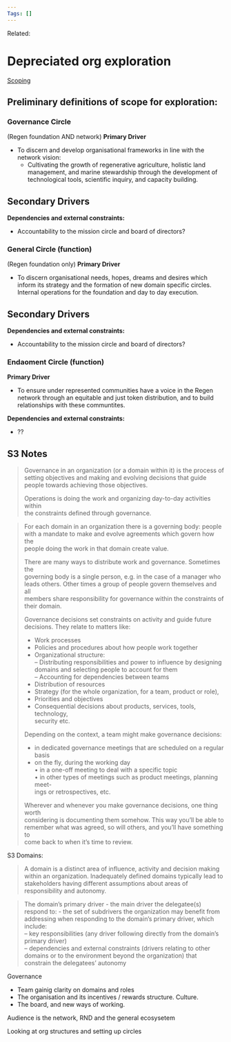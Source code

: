 ```yaml
---
Tags: []
---
```

Related: 
# Depreciated org exploration

[Scoping](https://resources.h3uni.org/facilitation-guide/scoping/)

## Preliminary definitions of scope for exploration:

### Governance Circle
(Regen foundation AND network)
**Primary Driver**
- To discern and develop organisational frameworks in line with the network vision:
	- Cultivating the growth of regenerative agriculture, holistic land management, and marine stewardship through the development of technological tools, scientific inquiry, and capacity building.

**Secondary Drivers**
- 

**Dependencies and external constraints:**
- Accountability to the mission circle and board of directors?

### General Circle (function)
(Regen foundation only)
**Primary Driver**
- To discern organisational needs, hopes, dreams and desires which inform its strategy and the formation of new domain specific circles. Internal operations for the foundation and day to day execution.

**Secondary Drivers**
- 

**Dependencies and external constraints:**
- Accountability to the mission circle and board of directors?

### Endaoment Circle (function)
**Primary Driver**
- To ensure under represented communities have a voice in the Regen network through an equitable and just token distribution, and to build relationships with these communtites. 

**Dependencies and external constraints:**
- ??



## S3 Notes
>Governance in an organization (or a domain within it) is the process of setting objectives and making and evolving decisions that guide people towards achieving those objectives. 
>
>Operations is doing the work and organizing day-to-day activities within  
the constraints defined through governance.


> For each domain in an organization there is a governing body: people  
with a mandate to make and evolve agreements which govern how the  
people doing the work in that domain create value.  
>
> There are many ways to distribute work and governance. Sometimes the  
governing body is a single person, e.g. in the case of a manager who  
leads others. Other times a group of people govern themselves and all  
members share responsibility for governance within the constraints of  
their domain.  
>
> Governance decisions set constraints on activity and guide future decisions. They relate to matters like:  
> - Work processes  
> - Policies and procedures about how people work together  
> - Organizational structure:  
>	– Distributing responsibilities and power to influence by designing domains and selecting people to account for them  
>	– Accounting for dependencies between teams  
> - Distribution of resources  
> - Strategy (for the whole organization, for a team, product or role),  
> - Priorities and objectives  
> - Consequential decisions about products, services, tools, technology,  
security etc.  
>
>Depending on the context, a team might make governance decisions:  
> - in dedicated governance meetings that are scheduled on a regular  
basis  
> - on the fly, during the working day  
• in a one-off meeting to deal with a specific topic  
• in other types of meetings such as product meetings, planning meet-  
ings or retrospectives, etc.  
>
> Wherever and whenever you make governance decisions, one thing worth  
considering is documenting them somehow. This way you’ll be able to  
remember what was agreed, so will others, and you’ll have something to  
come back to when it’s time to review.




S3 Domains: 
> A domain is a distinct area of influence, activity and decision making  
within an organization. Inadequately defined domains typically lead to stakeholders having different assumptions about areas of responsibility and autonomy.

> The domain’s primary driver - the main driver the delegatee(s) respond to: 
	- the set of subdrivers the organization may benefit from addressing when responding to the domain’s primary driver, which include:  
		– key responsibilities (any driver following directly from the domain’s primary driver)  
		– dependencies and external constraints (drivers relating to other domains or to the environment beyond the organization) that constrain the delegatees’ autonomy
		
		




		
Governance
- Team gainig clarity on domains and roles
- The organisation and its incentives / rewards structure. Culture.
- The board, and new ways of working.

Audience is the network, RND and the general ecosysetem

Looking at org structures and setting up circles